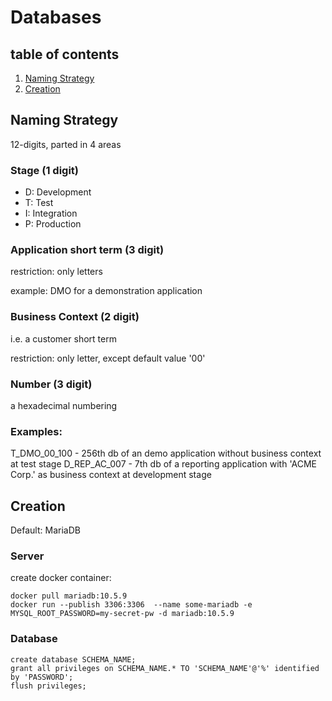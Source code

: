 # Databases

## table of contents
1. [Naming Strategy](#naming-strategy)
2. [Creation](#creation)

## Naming Strategy

12-digits, parted in 4 areas

### Stage (1 digit)

* D: Development
* T: Test
* I: Integration
* P: Production

### Application short term (3 digit)

restriction: only letters

example: DMO for a demonstration application

### Business Context (2 digit)

i.e. a customer short term

restriction: only letter, except default value '00'

### Number (3 digit)

a hexadecimal numbering

### Examples:

T_DMO_00_100 - 256th db of an demo application without business context at test stage
D_REP_AC_007 - 7th db of a reporting application with 'ACME Corp.' as business context at development stage

## Creation

Default: MariaDB

### Server

create docker container:

    docker pull mariadb:10.5.9
    docker run --publish 3306:3306  --name some-mariadb -e MYSQL_ROOT_PASSWORD=my-secret-pw -d mariadb:10.5.9

### Database

    create database SCHEMA_NAME;
    grant all privileges on SCHEMA_NAME.* TO 'SCHEMA_NAME'@'%' identified by 'PASSWORD';
    flush privileges;

